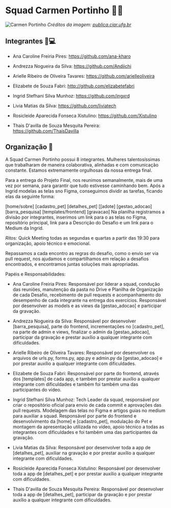 # Squad Carmen Portinho 📐🌳 
![Carmen Portinho](https://publica.ciar.ufg.br/ebooks/ebook-cientistas-brasileiras/imagens/cap02.png)
*Créditos da imagem: [publica.ciar.ufg.br](https://publica.ciar.ufg.br/ebooks/ebook-cientistas-brasileiras/02.html)*



## Integrantes 👩💻  
- Ana Caroline Freiria Pires: https://github.com/ana-kharo

- Andrezza Nogueira da Silva: https://github.com/Andiichi

- Arielle Ribeiro de Oliveira Tavares: https://github.com/arielleoliveira

- Elizabete de Souza Fabri: http://github.com/elizabetefabri

- Ingrid Stefhani Silva Munhoz: https://github.com/ingxrd

- Livia Matias da Silva: https://github.com/liviatech

- Rosicleide Aparecida Fonseca Xistulino: https://github.com/Xistulino

- Thais D'avilla de Souza Mesquita Pereira: https://github.com/ThaisDavilla

## Organização 📂
A Squad Carmen Portinho possui 8 integrantes. Mulheres talentosíssimas que trabalharam de maneira colaborativa, alinhadas e com comunicação constante.
Estamos extremamente orgulhosas da nossa entrega final.

Para a entrega do Projeto Final, nos reunimos semanalmente, mais de uma vez por semana, para garantir que tudo estivesse caminhando bem.
Após a Ingrid modelas as telas sno Figma, conseguimos dividir as tarefas, ficando elas da seguinte forma:

[home/sobre] [cadastro_pet] [detalhes_pet] [[adote] [gestao_adocao] [barra_pesquisa] [templates/frontend] [gravacao]
Na planilha registramos a divisão por integrantes, inserimos um link para o as telas no Figma, repositório principal, link para a Descrição do Desafio e um link para o Medium da Ingrid.

*Ritos:* Quick Meeting todas as segundas e quartas a partir das 19:30 para organização, apoio técnico e emocional.

Repassamos a cada encontro as regras do desafio, como o envio ser via pull request, nos ajudamos e compartilhamos em relação a desafios encontrados, e encontramos juntas soluções mais apropriadas.

Papéis e Responsabilidades:

- Ana Caroline Freiria Pires: Responsável por liderar a squad, condução das reuniões, manutenção da pasta no Drive e Planilha de Organização de cada Desafio, recebimento de pull requests e acompanhamento do desempenho de cada integrante na entrega dos exercícios. Responsável por desenvolver as models e as views da [gestao_adocao] e participar da gravação.

- Andrezza Nogueira da Silva: Responsável por desenvolver [barra_pesquisa], parte do frontend, incrementações no [cadastro_pet], na parte de admin e views, finalizar o admin da [gestao_adocao], participar da gravação e prestar auxílio a qualquer integrante com dificuldades.

- Arielle Ribeiro de Oliveira Tavares: Responsável por desenvolver os arquivos de urls.py, forms.py, app.py e admin.py da [gestao_adocao] e por prestar auxílio a qualquer integrante com dificuldades.

- Elizabete de Souza Fabri: Responsável por parte do frontend, através dos [templates] de cada app, e também por prestar auxílio a qualquer integrante com dificuldades e também foi também uma das participantes do vídeo.

- Ingrid Stefhani Silva Munhoz: Tech Leader da squad, responsável por criar o repositório oficial para envio de cada commit e aprovações das pull requests. Modelagem das telas no Figma e artigos guias no medium para auxiliar a squad. Responsável por parte do frontend e desenvolvimento da [home] e [cadastro_pet], modulação do Pet e montagem da apresentação utilizada no vídeo, apoio técnico a todas as integrantes com dificuldades e foi também uma das participantes da gravação.

- Livia Matias da Silva: Responsável por desenvolver toda a app de [detalhes_pet], auxiliar na gravação e por prestar auxílio a qualquer integrante com dificuldades.

- Rosicleide Aparecida Fonseca Xistulino: Responsável por desenvolver toda a app de [detalhes_pet] e por prestar auxílio a qualquer integrante com dificuldades.

- Thais D'avilla de Souza Mesquita Pereira: Responsável por desenvolver toda a app de [detalhes_pet], participar da gravação e por prestar auxílio a qualquer integrante com dificuldades.
